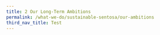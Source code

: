 ```yaml
---
title: 2 Our Long-Term Ambitions
permalink: /what-we-do/sustainable-sentosa/our-ambitions
third_nav_title: Test
---
```







